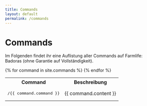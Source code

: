 ```yaml
---
title: Commands
layout: default
permalink: /commands
---
```


# Commands

Im Folgenden findet ihr eine Auflistung aller Commands auf Farmlife: Badoras
(ohne Garantie auf Vollständigkeit).

<table>
	<tr>
		<th>
			Command
		</th>
		<th>
			Beschreibung
		</th>
	</tr>
	{% for command in site.commands %}
	<tr>
		<td>
			<center><pre>/{{ command.command }}</pre></center>
		</td>
		<td>
			<center>{{ command.content }}</center>
		</td>
	</tr>
	{% endfor %}
</table>
